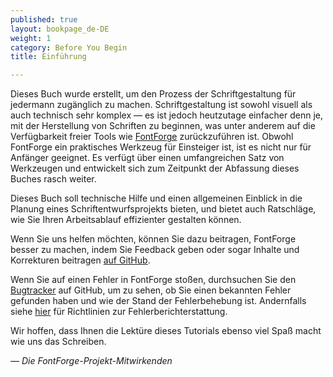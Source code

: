 ```yaml
---
published: true
layout: bookpage_de-DE
weight: 1
category: Before You Begin
title: Einführung

---
```


Dieses Buch wurde erstellt, um den Prozess der Schriftgestaltung für jedermann zugänglich zu machen. Schriftgestaltung ist sowohl visuell als auch technisch sehr komplex &mdash; es ist jedoch heutzutage einfacher denn je, mit der Herstellung von Schriften zu beginnen, was unter anderem auf die Verfügbarkeit freier Tools wie [FontForge] zurückzuführen ist. Obwohl FontForge ein praktisches Werkzeug für Einsteiger ist, ist es nicht nur für Anfänger geeignet. Es verfügt über einen umfangreichen Satz von Werkzeugen und entwickelt sich zum Zeitpunkt der Abfassung dieses Buches rasch weiter.

Dieses Buch soll technische Hilfe und einen allgemeinen Einblick in die Planung eines Schriftentwurfsprojekts bieten, und bietet auch Ratschläge, wie Sie Ihren Arbeitsablauf effizienter gestalten können.

Wenn Sie uns helfen möchten, können Sie dazu beitragen, FontForge besser zu machen, indem Sie Feedback geben oder sogar Inhalte und Korrekturen beitragen [auf GitHub].

Wenn Sie auf einen Fehler in FontForge stoßen, durchsuchen Sie den [Bugtracker] auf GitHub, um zu sehen, ob Sie einen bekannten Fehler gefunden haben und wie der Stand der Fehlerbehebung ist. Andernfalls siehe [hier][bug] für Richtlinien zur Fehlerberichterstattung.

Wir hoffen, dass Ihnen die Lektüre dieses Tutorials ebenso viel Spaß macht wie uns das Schreiben.

*&mdash; Die FontForge-Projekt-Mitwirkenden*

[FontForge]: http://fontforge.github.io/
[auf GitHub]: https://github.com/fontforge/designwithfontforge.com/
[Bugtracker]: https://github.com/fontforge/fontforge/issues
[Bug]: When_Things_Go_Wrong_With_Fontforge_Itself.html
